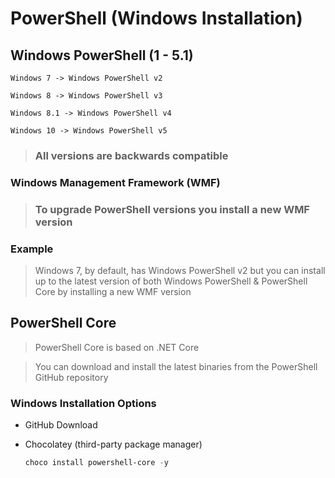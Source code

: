 # PowerShell (Windows Installation)

## Windows PowerShell (1 - 5.1)

    Windows 7 -> Windows PowerShell v2

    Windows 8 -> Windows PowerShell v3

    Windows 8.1 -> Windows PowerShell v4

    Windows 10 -> Windows PowerShell v5

> ### All versions are backwards compatible

### Windows Management Framework (WMF)

> ### To upgrade PowerShell versions you install a new WMF version

### Example

> Windows 7, by default, has Windows PowerShell v2 but you can install up to the latest version of both Windows PowerShell & PowerShell Core by installing a new WMF version

## PowerShell Core

> PowerShell Core is based on .NET Core

> You can download and install the latest binaries from the PowerShell GitHub repository

### Windows Installation Options

* GitHub Download
* Chocolatey (third-party package manager)

    ```powershell
    choco install powershell-core -y
    ```